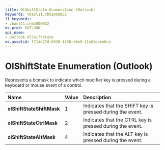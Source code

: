 ```yaml
---
title: OlShiftState Enumeration (Outlook)
keywords: vbaol11.chm1000032
f1_keywords:
- vbaol11.chm1000032
ms.prod: OUTLOOK
api_name:
- Outlook.OlShiftState
ms.assetid: f71dd27d-6930-1450-e8e9-11ab1eace6ca
---
```



# OlShiftState Enumeration (Outlook)

Represents a bitmask to indicate which modifier key is pressed during a keyboard or mouse event of a control.



|**Name**|**Value**|**Description**|
|:-----|:-----|:-----|
| **olShiftStateShiftMask**|1|Indicates that the SHIFT key is pressed during the event.|
| **olShiftStateCtrlMask**|2|Indicates that the CTRL key is pressed during the event.|
| **olShiftStateAltMask**|4|Indicates that the ALT key is pressed during the event.|

